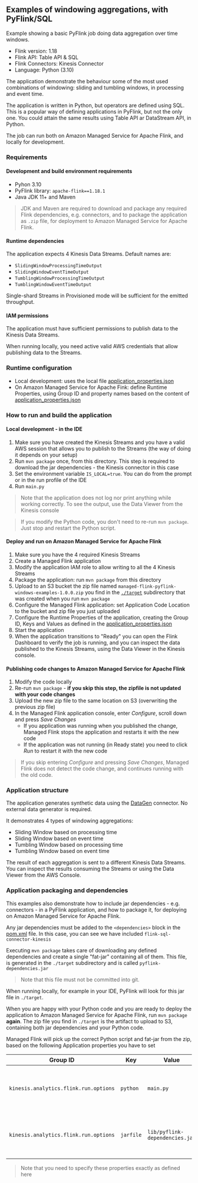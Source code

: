 ## Examples of windowing aggregations, with PyFlink/SQL

Example showing a basic PyFlink job doing data aggregation over time windows.

* Flink version: 1.18
* Flink API: Table API & SQL
* Flink Connectors: Kinesis Connector
* Language: Python (3.10)

The application demonstrate the behaviour some of the most used combinations of windowing: 
sliding and tumbling windows, in processing and event time.

The application is written in Python, but operators are defined using SQL.
This is a popular way of defining applications in PyFlink, but not the only one. You could attain the same results
using Table API ar DataStream API, in Python.

The job can run both on Amazon Managed Service for Apache Flink, and locally for development.

### Requirements

#### Development and build environment requirements

* Pyhon 3.10
* PyFlink library: `apache-flink==1.18.1`
* Java JDK 11+ and Maven

> JDK and Maven are required to download and package any required Flink dependencies, e.g. connectors, and
  to package the application as `.zip` file, for deployment to Amazon Managed Service for Apache Flink.

#### Runtime dependencies

The application expects 4 Kinesis Data Streams. Default names are:
* `SlidingWindowProcessingTimeOutput`
* `SlidingWindowEventTimeOutput`
* `TumblingWindowProcessingTimeOutput`
* `TumblingWindowEventTimeOutput`

Single-shard Streams in Provisioned mode will be sufficient for the emitted throughput.

#### IAM permissions

The application must have sufficient permissions to publish data to the Kinesis Data Streams.

When running locally, you need active valid AWS credentials that allow publishing data to the Streams.

### Runtime configuration

* Local development: uses the local file [application_properties.json](./application_properties.json)
* On Amazon Managed Service for Apache Fink: define Runtime Properties, using Group ID and property names based on the content of [application_properties.json](./application_properties.json)


### How to run and build the application

#### Local development - in the IDE

1. Make sure you have created the Kinesis Streams and you have a valid AWS session that allows you to publish to the Streams (the way of doing it depends on your setup)
2. Run `mvn package` once, from this directory. This step is required to download the jar dependencies - the Kinesis connector in this case
3. Set the environment variable `IS_LOCAL=true`. You can do from the prompt or in the run profile of the IDE
4. Run `main.py`

> Note that the application does not log nor print anything while working correctly.
> To see the output, use the Data Viewer from the Kinesis console

> If you modify the Python code, you don't need to re-run `mvn package`. Just stop and restart the Python script.

#### Deploy and run on Amazon Managed Service for Apache Flink

1. Make sure you have the 4 required Kinesis Streams
2. Create a Managed Flink application
3. Modify the application IAM role to allow writing to all the 4 Kinesis Streams
4. Package the application: run `mvn package` from this directory
5. Upload to an S3 bucket the zip file named `managed-flink-pyflink-windows-examples-1.0.0.zip` you find in the [`./target`](./target) subdirectory that was created when you run `mvn package`
6. Configure the Managed Flink application: set Application Code Location to the bucket and zip file you just uploaded
7. Configure the Runtime Properties of the application, creating the Group ID, Keys and Values as defined in the [application_properties.json](./application_properties.json)
8. Start the application
9. When the application transitions to "Ready" you can open the Flink Dashboard to verify the job is running, and you can inspect the data published to the Kinesis Streams, using the Data Viewer in the Kinesis console.

#### Publishing code changes to Amazon Managed Service for Apache Flink

1. Modify the code locally
2. Re-run `mvn package` - **if you skip this step, the zipfile is not updated with your code changes**
3. Upload the new zip file to the same location on S3 (overwriting the previous zip file)
4. In the Managed Flink application console, enter *Configure*, scroll down and press *Save Changes*
   * If you application was running when you published the change, Managed Flink stops the application and restarts it with the new code
   * If the application was not running (in Ready state) you need to click *Run* to restart it with the new code

> If you skip entering *Configure* and pressing *Save Changes*, Managed Flink does not detect the code change, and continues running with the old code.


### Application structure

The application generates synthetic data using the [DataGen](https://nightlies.apache.org/flink/flink-docs-release-1.18/docs/connectors/table/datagen/) connector.
No external data generator is required.

It demonstrates 4 types of windowing aggregations:

* Sliding Window based on processing time
* Sliding Window based on event time
* Tumbling Window based on processing time
* Tumbling Window based on event time

The result of each aggregation is sent to a different Kinesis Data Streams. 
You can inspect the results consuming the Streams or using the Data Viewer from the AWS Console.

### Application packaging and dependencies

This examples also demonstrate how to include jar dependencies - e.g. connectors - in a PyFlink application, and how to 
package it, for deploying on Amazon Managed Service for Apache Flink.

Any jar dependencies must be added to the `<dependencies>` block in the [pom.xml](pom.xml) file.
In this case, you can see we have included `flink-sql-connector-kinesis`

Executing `mvn package` takes care of downloading any defined dependencies and create a single "fat-jar" containing all of them.
This file, is generated in the `./target` subdirectory and is called `pyflink-dependencies.jar`

> Note that this file must not be committed into git.

When running locally, for example in your IDE, PyFlink will look for this jar file in `./target`.

When you are happy with your Python code and you are ready to deploy the application to Amazon Managed Service for Apache Flink,
run `mvn package` **again**. The zip file you find in `./target` is the artifact to upload to S3, containing
both jar dependencies and your Python code.

Managed Flink will pick up the correct Python script and fat-jar from the zip, based on the following Application properties
you have to set

| Group ID | Key | Value | Notes                                                                   |
|----------|-----|-------|-------------------------------------------------------------------------|
| `kinesis.analytics.flink.run.options` | `python` | `main.py` | Specify the Python script containing the main() method to start the job |
| `kinesis.analytics.flink.run.options` | `jarfile` | `lib/pyflink-dependencies.jar` | Location, within the zip, of the fat-jar containing all jar dependencies |

> Note that you need to specify these properties exactly as defined here
